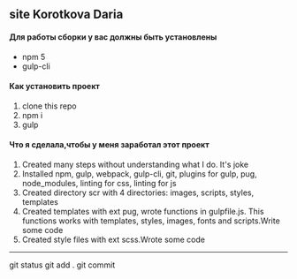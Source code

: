 ## site Korotkova Daria

#### Для работы сборки у вас должны быть установлены
* npm 5
* gulp-cli

#### Как установить проект
1. clone this repo
2. npm i
3. gulp
#### Что я сделала,чтобы у меня заработал этот проект
1. Created many steps without understanding what I do. It's joke
2. Installed npm, gulp, webpack, gulp-cli, git, plugins for gulp, pug, node_modules, linting for css, linting for js
3. Created directory scr with 4 directories: images, scripts, styles, templates
4. Created templates with ext pug, wrote functions in gulpfile.js. This functions works with templates, styles, images, fonts and scripts.Write some code
5. Created style files with ext scss.Wrote some code
--------
git status
git add .
git commit